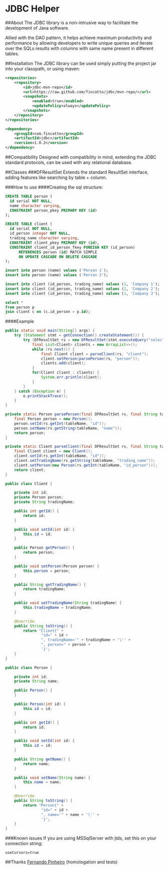 JDBC Helper
====

##About
The JDBC library is a non-intrusive way to facilitate the development of Java software.

Allied with the DAO pattern, it helps achieve maximum productivity and performance by allowing developers to write unique queries and iterate over the SQLs results with columns with same name present in different tables.

##Installation
The JDBC library can be used simply putting the project jar into your classpath, or using maven:

```xml
<repositories>
    <repository>
        <id>jdbc-mvn-repo</id>
        <url>https://raw.github.com/fincatto/jdbc/mvn-repo/</url>
        <snapshots>
            <enabled>true</enabled>
            <updatePolicy>always</updatePolicy>
        </snapshots>
    </repository>
</repositories>
```

```xml
<dependency>
    <groupId>com.fincatto</groupId>
    <artifactId>jdbc</artifactId>
    <version>1.0.2</version>
</dependency>
```

##Compatibility
Designed with compatibility in mind, extending the JDBC standard protocols, can be used with any relational database. 

##Classes
###DFResultSet
Extends the standard ResultSet interface, adding features like searching by table + column.

###How to use
####Creating the sql structure:
 
 ```sql
 CREATE TABLE person (
   id serial NOT NULL,
   name character varying,
   CONSTRAINT person_pkey PRIMARY KEY (id)
 );
 ```
 
 ```sql
 CREATE TABLE client (
   id serial NOT NULL,
   id_person integer NOT NULL,
   trading_name character varying,
   CONSTRAINT client_pkey PRIMARY KEY (id),
   CONSTRAINT client_id_person_fkey FOREIGN KEY (id_person)
       REFERENCES person (id) MATCH SIMPLE
       ON UPDATE CASCADE ON DELETE CASCADE
 );
 ```
 
 ```sql
 insert into person (name) values ('Person 1');
 insert into person (name) values ('Person 2');
 ```
 
 ```sql
 insert into client (id_person, trading_name) values (1, 'Company 1');
 insert into client (id_person, trading_name) values (2, 'Company 2');
 insert into client (id_person, trading_name) values (1, 'Company 3');
 ```

 ```sql
 select *
 from person p
 join client c on (c.id_person = p.id);
 ```

####Example

 ```java
 public static void main(String[] args) {
     try (Statement stmt = getConnection().createStatement()) {
         try (DFResultSet rs = new DFResultSet(stmt.executeQuery("select * from person p join client c on (c.id_person = p.id)"))) {
             final List<Client> clients = new ArrayList<>();
             while (rs.next()) {
                 final Client client = parseClient(rs, "client");
                 client.setPerson(parsePerson(rs, "person"));
                 clients.add(client);
             }
             for(Client client : clients) {
                 System.err.println(client);
             }
         }
     } catch (Exception e) {
         e.printStackTrace();
     }
 }
 ```
 
 ```java
 private static Person parsePerson(final DFResultSet rs, final String tableName) throws SQLException {
     final Person person = new Person();
     person.setId(rs.getInt(tableName, "id"));
     person.setName(rs.getString(tableName, "name"));
     return person;
 }
 ```
 
 ```java
 private static Client parseClient(final DFResultSet rs, final String tableName) throws SQLException {
     final Client client = new Client();
     client.setId(rs.getInt(tableName, "id"));
     client.setTradingName(rs.getString(tableName, "trading_name"));
     client.setPerson(new Person(rs.getInt(tableName, "id_person")));
     return client;
 }
 ```
 
 ```java
 public class Client {
 
     private int id;
     private Person person;
     private String tradingName;
 
     public int getId() {
         return id;
     }
 
     public void setId(int id) {
         this.id = id;
     }
 
     public Person getPerson() {
         return person;
     }
 
     public void setPerson(Person person) {
         this.person = person;
     }
 
     public String getTradingName() {
         return tradingName;
     }
 
     public void setTradingName(String tradingName) {
         this.tradingName = tradingName;
     }
 
     @Override
     public String toString() {
         return "Client{" +
                 "id=" + id +
                 ", tradingName='" + tradingName + '\'' +
                 ", person=" + person +
                 '}';
     }
 }
 ```
 
 ```java
 public class Person {
 
     private int id;
     private String name;
 
     public Person() {
     }
 
     public Person(int id) {
         this.id = id;
     }
 
     public int getId() {
         return id;
     }
 
     public void setId(int id) {
         this.id = id;
     }
 
     public String getName() {
         return name;
     }
 
     public void setName(String name) {
         this.name = name;
     }
 
     @Override
     public String toString() {
         return "Person{" +
                 "id=" + id +
                 ", name='" + name + '\'' +
                 '}';
     }
 }
 ```

###Known issues
If you are using MSSqlServer with jtds, set this on your connection string:

```code
useCursors=true
```

[JDTSBug]: <http://sourceforge.net/p/jtds/bugs/546/> "Bug JTDS"

##Thanks
[Fernando Pinheiro](http://stackoverflow.com/users/148088/fernando-pinheiro) (homologation and tests)
